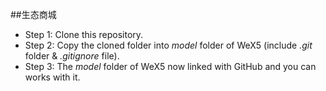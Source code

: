 ##生态商城


- Step 1: Clone this repository.
- Step 2: Copy the cloned folder into _model_ folder of WeX5 (include _.git_ folder & _.gitignore_ file).
- Step 3: The _model_ folder of WeX5 now linked with GitHub and you can works with it. 